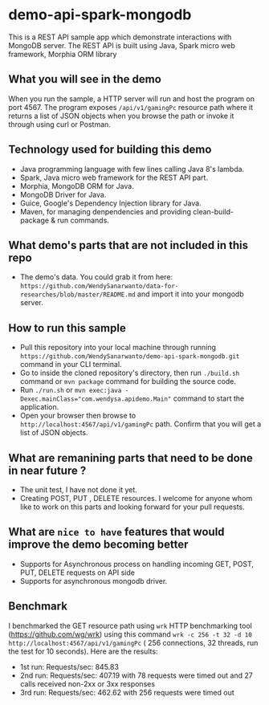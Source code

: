 # demo-api-spark-mongodb
This is a REST API sample app which demonstrate interactions with MongoDB server. The REST API is built using Java, Spark micro web framework, Morphia ORM library

## What you will see in the demo
When you run the sample, a HTTP server will run and host the program on port 4567. The program exposes `/api/v1/gamingPc` resource path where it returns a list of JSON objects when you browse the path or invoke it through using curl or Postman.

## Technology used for building this demo
* Java programming language with few lines calling Java 8's lambda.
* Spark, Java micro web framework for the REST API part.
* Morphia, MongoDB ORM for Java.
* MongoDB Driver for Java.
* Guice, Google's Dependency Injection library for Java.
* Maven, for managing denpendencies and providing clean-build-package & run commands.

## What demo's parts that are not included in this repo
* The demo's data. You could grab it from here: `https://github.com/WendySanarwanto/data-for-researches/blob/master/README.md` and import it into your mongodb server.

## How to run this sample
* Pull this repository into your local machine through running `https://github.com/WendySanarwanto/demo-api-spark-mongodb.git` command in your CLI terminal.
* Go to inside the cloned repository's directory, then run `./build.sh` command or `mvn package` command for building the source code. 
* Run `./run.sh` or `mvn exec:java -Dexec.mainClass="com.wendysa.apidemo.Main"` command to start the application. 
* Open your browser then browse to `http://localhost:4567/api/v1/gamingPc` path. Confirm that you will get a list of JSON objects.

## What are remanining parts that need to be done in near future ?
* The unit test, I have not done it yet.
* Creating POST, PUT , DELETE resources. I welcome for anyone whom like to work on this parts and looking forward for your pull requests.

## What are `nice to have` features that would improve the demo becoming better
* Supports for Asynchronous process on handling incoming GET, POST, PUT, DELETE requests on API side
* Supports for asynchronous mongodb driver. 

## Benchmark
I benchmarked the GET resource path using `wrk` HTTP benchmarking tool (https://github.com/wg/wrk) using this command `wrk -c 256 -t 32 -d 10 http://localhost:4567/api/v1/gamingPc` ( 256 connections, 32 threads, run the test for 10 seconds). Here are the results:
* 1st run: Requests/sec:    845.83
* 2nd run: Requests/sec:    407.19 with 78 requests were timed out and 27 calls received non-2xx or 3xx responses
* 3rd run: Requests/sec:    462.62 with 256 requests were timed out


